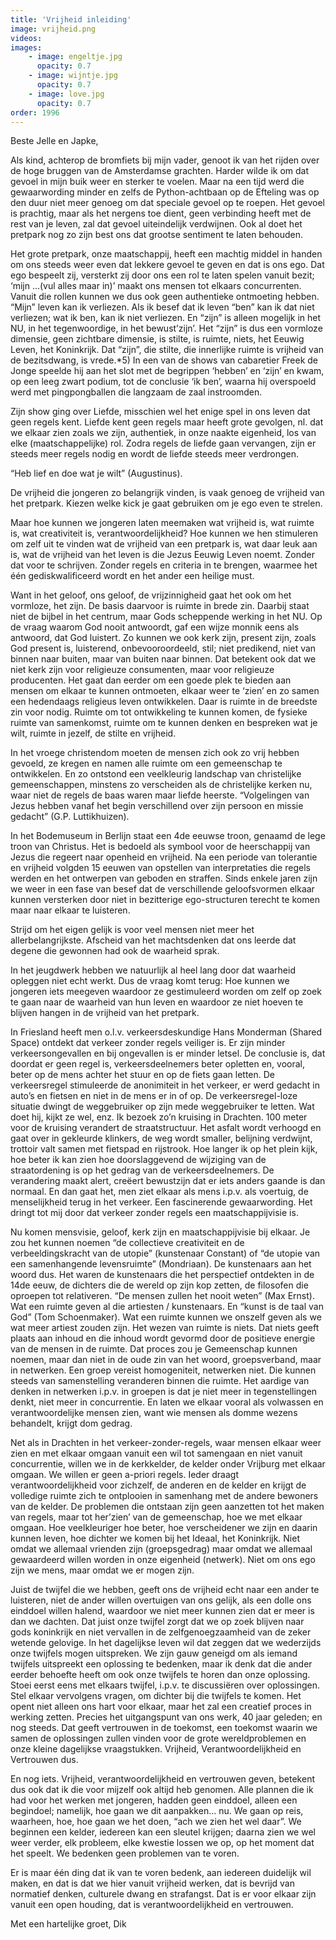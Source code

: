 ```yaml
---
title: 'Vrijheid inleiding'
image: vrijheid.png
videos:
images:
    - image: engeltje.jpg
      opacity: 0.7
    - image: wijntje.jpg
      opacity: 0.7
    - image: love.jpg
      opacity: 0.7
order: 1996
---
```


Beste Jelle en Japke,

Als kind, achterop de bromfiets bij mijn vader, genoot ik van het rijden over de hoge bruggen van de Amsterdamse grachten. Harder wilde ik om dat gevoel in mijn buik weer en sterker te voelen. Maar na een tijd werd die gewaarwording minder en zelfs de Python-achtbaan op de Efteling was op den duur niet meer genoeg om dat speciale gevoel op te roepen. Het gevoel is prachtig, maar als het nergens toe dient, geen verbinding heeft met de rest van je leven, zal dat gevoel uiteindelijk verdwijnen. Ook al doet het pretpark nog zo zijn best ons dat grootse sentiment te laten behouden. 

Het grote pretpark, onze maatschappij, heeft een machtig middel in handen om ons steeds weer even dat lekkere gevoel te geven en dat is ons ego. Dat ego bespeelt zij, versterkt zij door ons een rol te laten spelen vanuit bezit; ‘mijn …(vul alles maar in)’ maakt ons mensen tot elkaars concurrenten. Vanuit die rollen kunnen we dus ook geen authentieke ontmoeting hebben. “Mijn” leven kan ik verliezen. Als ik besef dat ik leven “ben” kan ik dat niet verliezen; wat ik ben, kan ik niet verliezen. En “zijn” is alleen mogelijk in het NU, in het tegenwoordige, in het bewust’zijn’. Het “zijn” is dus een vormloze dimensie, geen zichtbare dimensie, is stilte, is ruimte, niets, het Eeuwig Leven, het Koninkrijk. Dat “zijn”, die stilte, die innerlijke ruimte is vrijheid van de bezitsdwang, is vrede.*5) In een van de shows van cabaretier Freek de Jonge speelde hij aan het slot met de begrippen ‘hebben’ en ‘zijn’ en kwam, op een leeg zwart podium, tot de conclusie ‘ik ben’, waarna hij overspoeld werd met pingpongballen die langzaam de zaal instroomden. 

Zijn show ging over Liefde, misschien wel het enige spel in ons leven dat geen regels kent. Liefde kent geen regels maar heeft grote gevolgen, nl. dat we elkaar zien zoals we zijn, authentiek, in onze naakte eigenheid, los van elke (maatschappelijke) rol. Zodra regels de liefde gaan vervangen, zijn er steeds meer regels nodig en wordt de liefde steeds meer verdrongen. 

“Heb lief en doe wat je wilt” (Augustinus).

De vrijheid die jongeren zo belangrijk vinden, is vaak genoeg de vrijheid van het pretpark. Kiezen welke kick je gaat gebruiken om je ego even te strelen. 

Maar hoe kunnen we jongeren laten meemaken wat vrijheid is, wat ruimte is, wat creativiteit is, verantwoordelijkheid? Hoe kunnen we hen stimuleren om zelf uit te vinden wat de vrijheid van een pretpark is, wat daar leuk aan is, wat de vrijheid van het leven is die Jezus Eeuwig Leven noemt. Zonder dat voor te schrijven. Zonder regels en criteria in te brengen, waarmee het één gediskwalificeerd wordt en het ander een heilige must.

Want in het geloof, ons geloof, de vrijzinnigheid gaat het ook om het vormloze, het zijn. De basis daarvoor is ruimte in brede zin. Daarbij staat niet de bijbel in het centrum, maar Gods scheppende werking in het NU. Op de vraag waarom God nooit antwoordt, gaf een wijze monnik eens als antwoord, dat God luistert. Zo kunnen we ook kerk zijn, present zijn, zoals God present is, luisterend, onbevooroordeeld, stil; niet predikend, niet van binnen naar buiten, maar van buiten naar binnen. Dat betekent ook dat we niet kerk zijn voor religieuze consumenten, maar voor religieuze producenten. Het gaat dan eerder om een goede plek te bieden aan mensen om elkaar te kunnen ontmoeten, elkaar weer te ‘zien’ en zo samen een hedendaags religieus leven ontwikkelen. Daar is ruimte in de breedste zin voor nodig. Ruimte om tot ontwikkeling te kunnen komen, de fysieke ruimte van samenkomst, ruimte om te kunnen denken en bespreken wat je wilt, ruimte in jezelf, de stilte en vrijheid.

In het vroege christendom moeten de mensen zich ook zo vrij hebben gevoeld, ze kregen en namen alle ruimte om een gemeenschap te ontwikkelen. En zo ontstond een veelkleurig landschap van christelijke gemeenschappen, minstens zo verscheiden als de christelijke kerken nu, waar niet de regels de baas waren maar liefde heerste. “Volgelingen van Jezus hebben vanaf het begin verschillend over zijn persoon en missie gedacht” (G.P. Luttikhuizen).

In het Bodemuseum in Berlijn staat een 4de eeuwse troon, genaamd de lege troon van Christus. Het is bedoeld als symbool voor de heerschappij van Jezus die regeert naar openheid en vrijheid. Na een periode van tolerantie en vrijheid volgden 15 eeuwen van opstellen van interpretaties die regels werden en het ontwerpen van geboden en straffen. Sinds enkele jaren zijn we weer in een fase van besef dat de verschillende geloofsvormen elkaar kunnen versterken door niet in bezitterige ego-structuren terecht te komen maar naar elkaar te luisteren. 

Strijd om het eigen gelijk is voor veel mensen niet meer het allerbelangrijkste. Afscheid van het machtsdenken dat ons leerde dat degene die gewonnen had ook de waarheid sprak. 

In het jeugdwerk hebben we natuurlijk al heel lang door dat waarheid opleggen niet echt werkt. Dus de vraag komt terug: Hoe kunnen we jongeren iets meegeven waardoor ze gestimuleerd worden om zelf op zoek te gaan naar de waarheid van hun leven en waardoor ze niet hoeven te blijven hangen in de vrijheid van het pretpark.

In Friesland heeft men o.l.v. verkeersdeskundige Hans Monderman (Shared Space) ontdekt dat verkeer zonder regels veiliger is. Er zijn minder verkeersongevallen en bij ongevallen is er minder letsel. De conclusie is, dat doordat er geen regel is, verkeersdeelnemers beter opletten en, vooral, beter op de mens achter het stuur en op de fiets gaan letten. De verkeersregel stimuleerde de anonimiteit in het verkeer, er werd gedacht in auto’s en fietsen en niet in de mens er in of op. De verkeersregel-loze situatie dwingt de weggebruiker op zijn mede weggebruiker te letten. Wat doet hij, kijkt ze wel, enz. Ik bezoek zo’n kruising in Drachten. 100 meter voor de kruising verandert de straatstructuur. Het asfalt wordt verhoogd en gaat over in gekleurde klinkers, de weg wordt smaller, belijning verdwijnt, trottoir valt samen met fietspad en rijstrook. Hoe langer ik op het plein kijk, hoe beter ik kan zien hoe doorslaggevend de wijziging van de straatordening is op het gedrag van de verkeersdeelnemers. De verandering maakt alert, creëert bewustzijn dat er iets anders gaande is dan normaal. En dan gaat het, men ziet elkaar als mens i.p.v. als voertuig, de menselijkheid terug in het verkeer. Een fascinerende gewaarwording. Het dringt tot mij door dat verkeer zonder regels een maatschappijvisie is.

Nu komen mensvisie, geloof, kerk zijn en maatschappijvisie bij elkaar. Je zou het kunnen noemen “de collectieve creativiteit en de verbeeldingskracht van de utopie” (kunstenaar Constant) of “de utopie van een samenhangende levensruimte” (Mondriaan). De kunstenaars aan het woord dus. Het waren de kunstenaars die het perspectief ontdekten in de 14de eeuw, de dichters die de wereld op zijn kop zetten, de filosofen die oproepen tot relativeren. “De mensen zullen het nooit weten” (Max Ernst). Wat een ruimte geven al die artiesten / kunstenaars. En “kunst is de taal van God” (Tom Schoenmaker). Wat een ruimte kunnen we onszelf geven als we wat meer artiest zouden zijn. Het wezen van ruimte is niets. Dat niets geeft plaats aan inhoud en die inhoud wordt gevormd door de positieve energie van de mensen in de ruimte. Dat proces zou je Gemeenschap kunnen noemen, maar dan niet in de oude zin van het woord, groepsverband, maar in netwerken. Een groep vereist homogeniteit, netwerken niet. Die kunnen steeds van samenstelling veranderen binnen die ruimte. Het aardige van denken in netwerken i.p.v. in groepen is dat je niet meer in tegenstellingen denkt, niet meer in concurrentie. En laten we elkaar vooral als volwassen en verantwoordelijke mensen zien, want wie mensen als domme wezens behandelt, krijgt dom gedrag.

Net als in Drachten in het verkeer-zonder-regels, waar mensen elkaar weer zien en met elkaar omgaan vanuit een wil tot samengaan en niet vanuit concurrentie, willen we in de kerkkelder, de kelder onder Vrijburg met elkaar omgaan. We willen er geen a-priori regels. Ieder draagt verantwoordelijkheid voor zichzelf, de anderen en de kelder en krijgt de volledige ruimte zich te ontplooien in samenhang met de andere bewoners van de kelder. De problemen die ontstaan zijn geen aanzetten tot het maken van regels, maar tot her’zien’ van de gemeenschap, hoe we met elkaar omgaan. Hoe veelkleuriger hoe beter, hoe verscheidener we zijn en daarin kunnen leven, hoe dichter we komen bij het Ideaal, het Koninkrijk. Niet omdat we allemaal vrienden zijn (groepsgedrag) maar omdat we allemaal gewaardeerd willen worden in onze eigenheid (netwerk). Niet om ons ego zijn we mens, maar omdat we er mogen zijn.

Juist de twijfel die we hebben, geeft ons de vrijheid  echt naar een ander te luisteren, niet de ander willen overtuigen van ons gelijk, als een dolle ons einddoel willen halend, waardoor we niet meer kunnen zien dat er meer is dan we dachten. Dat juist onze twijfel zorgt dat we op zoek blijven naar gods koninkrijk en niet vervallen in de zelfgenoegzaamheid van de zeker wetende gelovige. In het dagelijkse leven wil dat zeggen dat we wederzijds onze twijfels mogen uitspreken. We zijn gauw geneigd om als iemand twijfels uitspreekt een oplossing te bedenken, maar ik denk dat die ander eerder behoefte heeft om ook onze twijfels te horen dan onze oplossing. Stoei eerst eens met elkaars twijfel, i.p.v. te discussiëren over oplossingen. Stel elkaar vervolgens vragen, om dichter bij die twijfels te komen. Het opent niet alleen ons hart voor elkaar, maar het zal een creatief proces in werking zetten. Precies het uitgangspunt van ons werk, 40 jaar geleden; en nog steeds. Dat geeft vertrouwen in de toekomst, een toekomst waarin we samen de oplossingen zullen vinden voor de grote wereldproblemen en onze kleine dagelijkse vraagstukken. Vrijheid, Verantwoordelijkheid en Vertrouwen dus.

En nog iets. Vrijheid, verantwoordelijkheid en vertrouwen geven, betekent dus ook dat ik die voor mijzelf ook altijd heb genomen. Alle plannen die ik had voor het werken met jongeren, hadden geen einddoel, alleen een begindoel; namelijk, hoe gaan we dit aanpakken… nu. We gaan op reis, waarheen, hoe, hoe gaan we het doen, “ach we zien het wel daar”. We beginnen een kelder, iedereen kan een sleutel krijgen; daarna zien we wel weer verder, elk probleem, elke kwestie lossen we op, op het moment dat het speelt. We bedenken geen problemen van te voren. 

Er is maar één ding dat ik van te voren bedenk, aan iedereen duidelijk wil maken, en dat is dat we hier vanuit vrijheid werken, dat is bevrijd van normatief denken, culturele dwang en strafangst. Dat is er voor elkaar zijn vanuit een open houding, dat is verantwoordelijkheid en vertrouwen.

Met een hartelijke groet, 
Dik